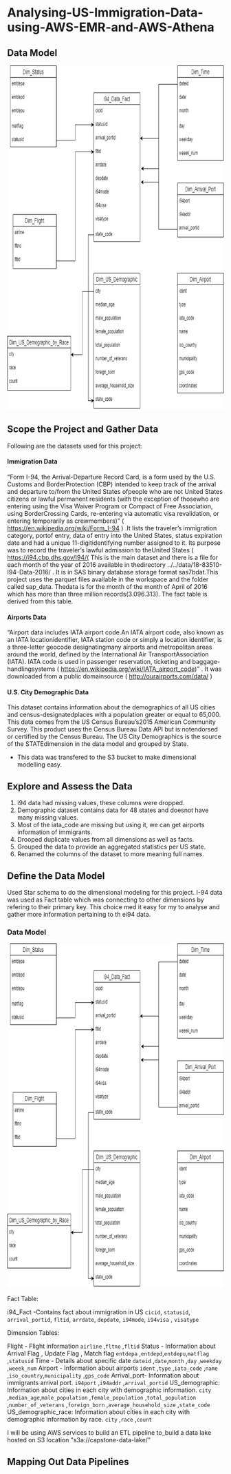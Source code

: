 # Analysing-US-Immigration-Data-using-AWS-EMR-and-AWS-Athena

## Data Model

<img src="Images/Untitled Diagram.jpg" alt="drawing" width="700" height="800"/>

## Scope the Project and Gather Data

Following are the datasets used for this project: 

#### Immigration Data
“Form I-94, the Arrival-Departure Record Card, is a form used by the U.S. Customs and BorderProtection (CBP) intended to keep track of the arrival and departure to/from the United States ofpeople who are not United States citizens or lawful permanent residents (with the exception of thosewho are entering using the Visa Waiver Program or Compact of Free Association, using BorderCrossing Cards, re-entering via automatic visa revalidation, or entering temporarily as crewmembers)” (
https://en.wikipedia.org/wiki/Form_I-94
) .It lists the traveler’s immigration category, portof entry, data of entry into the United States, status expiration date and had a unique 11-digitidentifying number assigned to it. Its purpose was to record the traveler’s lawful admission to theUnited States (
https://i94.cbp.dhs.gov/I94/(
This is the main dataset and there is a file for each month of the year of 2016 available in thedirectory ../../data/18-83510-I94-Data-2016/ . It is in SAS binary database storage format sas7bdat.This project uses the parquet files available in the workspace and the folder called sap_data. Thedata is for the month of the month of April of 2016 which has more than three million records(3.096.313). The fact table is derived from this table.

#### Airports Data
“Airport data includes IATA airport code.An IATA airport code, also known as an IATA locationidentifier, IATA station code or simply a location identifier, is a three-letter geocode designatingmany airports and metropolitan areas around the world, defined by the International Air TransportAssociation (IATA). IATA code is used in passenger reservation, ticketing and baggage-handlingsystems (
https://en.wikipedia.org/wiki/IATA_airport_code)”
. It was downloaded from a public domainsource (
http://ourairports.com/data/
)

#### U.S. City Demographic Data
This dataset contains information about the demographics of all US cities and census-designatedplaces with a population greater or equal to 65,000. This data comes from the US Census Bureau’s2015 American Community Survey. This product uses the Census Bureau Data API but is notendorsed or certified by the Census Bureau. The US City Demographics is the source of the STATEdimension in the data model and grouped by State.


* This data was transfered to the S3 bucket to make dimensional modelling easy.

## Explore and Assess the Data

1) i94 data had missing values, these columns were dropped.
2) Demographic dataset contains data for 48 states and doesnot have many missing values.
3) Most of the iata_code are missing but using it, we can get airports information of immigrants.
4) Drooped duplicate values from all dimensions as well as facts.
5) Grouped the data to provide an aggregated statistics per US state.
6) Renamed the columns of the dataset to more meaning full names.

## Define the Data Model

Used Star schema to do the dimensional modeling for this project. I-94 data was used as Fact table which was connecting to other dimensions by refering to their primary key.
This choice med it easy for my to analyse and gather more information pertaining to th ei94 data.

### Data Model

<img src="Images/Untitled Diagram.jpg" alt="drawing" width="700" height="800"/>

Fact Table:

i94_Fact -Contains fact about immigration in US
  `cicid`, `statusid`, `arrival_portid`, `fltid`, `arrdate`, `depdate`, `i94mode`, `i94visa` , `visatype` 
  
Dimension Tables:

Flight - Flight information 
  `airline` ,`fltno` ,`fltid` 
Status - Information about  Arrival Flag  ,  Update Flag , Match flag
  `entdepa` ,`entdepd`,`entdepu`,`matflag` ,`statusid` 
Time - Details about specific date
  `dateid` ,`date`,`month` ,`day` ,`weekday` ,`weeek_num` 
Airport - Information about airports
  `ident` ,`type` ,`iata_code` ,`name` ,`iso_country`,`municipality` ,`gps_code` 
Arrival_port- Information about immigrants arrival port.
  `i94port` ,`i94addr` ,`arrival_portid` 
US_demographic: Information about cities in each city with demographic information.
  `city` ,`median_age`,`male_population` ,`female_population` ,`total_population` ,`number_of_veterans` ,`foreign_born` ,`average_household_size` ,`state_code` 
US_demographic_race: Information about cities in each city with demographic information by race.
  `city` ,`race` ,`count` 
  
I will be using AWS services to build an ETL pipeline to_build a data lake hosted on S3 location "s3a://capstone-data-lake/"

## Mapping Out Data Pipelines



